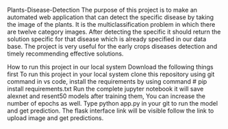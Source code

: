 Plants-Disease-Detection
The purpose of this project is to make an automated web application that can detect the specific disease by taking the image of the plants. It is the multiclassification problem in which there are twelve category images. After detecting the specific it should return the solution specific for that disease which is already specified in our data base. The project is very useful for the early crops diseases detection and timely recommending effective solutions.

How to run this project in our local system
Download the following things first To run this project in your local system clone this repository using git command in vs code, install the requirements by using command # pip install requirements.txt Run the complete jupyter notebook it will save alexnet and resent50 models after training them, You can increase the number of epochs as well. Type python app.py in your git to run the model and get prediction. The flask interface link will be visible follow the link to upload image and get predictions.
